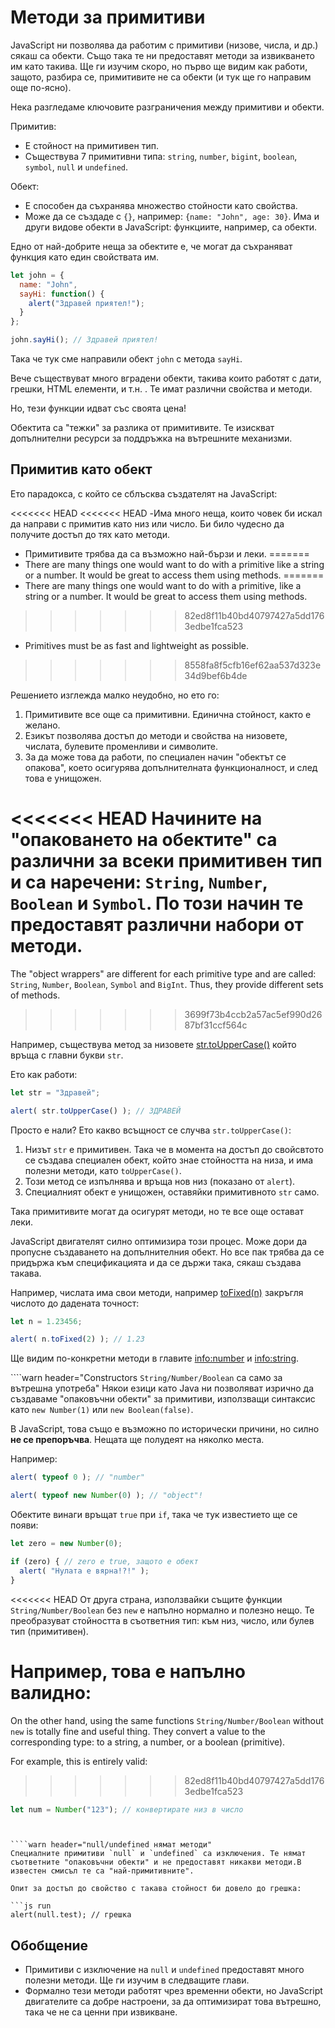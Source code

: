 # Методи за примитиви

JavaScript ни позволява да работим с примитиви (низове, числа, и др.) сякаш са обекти. Също така те ни предоставят методи за извикването им като такива. Ще ги изучим скоро, но първо ще видим как работи, защото, разбира се, примитивите не са обекти (и тук ще го направим още по-ясно).

Нека разгледаме ключовите разграничения между примитиви и обекти.

Примитив:

- Е стойност на примитивен тип.
- Съществува 7 примитивни типа: `string`, `number`, `bigint`, `boolean`, `symbol`, `null` и `undefined`.

Обект:

- Е способен да съхранява множество стойности като свойства.
- Може да се създаде с `{}`, например: `{name: "John", age: 30}`. Има и други видове обекти в JavaScript: функциите, например, са обекти.

Едно от най-добрите неща за обектите е, че могат да съхраняват функция като един свойствата им.

```js run
let john = {
  name: "John",
  sayHi: function() {
    alert("Здравей приятел!");
  }
};

john.sayHi(); // Здравей приятел!
```

Така че тук сме направили обект `john` с метода `sayHi`.

Вече съществуват много вградени обекти, такива които работят с дати, грешки, HTML елементи, и т.н. . Те имат различни свойства и методи.

Но, тези функции идват със своята цена!

Обектита са "тежки" за разлика от примитивите. Те изискват допълнителни ресурси за поддръжка на вътрешните механизми.

## Примитив като обект

Ето парадокса, с който се сблъсква създателят на JavaScript:

<<<<<<< HEAD
<<<<<<< HEAD
-Има много неща, които човек би искал да направи с примитив като низ или число. Би било чудесно да получите достъп до тях като методи.
- Примитивите трябва да са възможно най-бързи и леки.
=======
- There are many things one would want to do with a primitive like a string or a number. It would be great to access them using methods.
=======
- There are many things one would want to do with a primitive, like a string or a number. It would be great to access them using methods.
>>>>>>> 82ed8f11b40bd40797427a5dd1763edbe1fca523
- Primitives must be as fast and lightweight as possible.
>>>>>>> 8558fa8f5cfb16ef62aa537d323e34d9bef6b4de

Решението изглежда малко неудобно, но ето го:

1. Примитивите все още са примитивни. Единична стойност, както е желано.
2. Езикът позволява достъп до методи и свойства на низовете, числата, булевите променливи и символите.
3. За да може това да работи, по специален начин "обектът се опакова", което осигурява допълнителната функционалност, и след това е унищожен.

<<<<<<< HEAD
Начините на "опаковането на обектите" са различни за всеки примитивен тип и са наречени: `String`, `Number`, `Boolean` и `Symbol`. По този начин те предоставят различни набори от методи.
=======
The "object wrappers" are different for each primitive type and are called: `String`, `Number`, `Boolean`, `Symbol` and `BigInt`. Thus, they provide different sets of methods.
>>>>>>> 3699f73b4ccb2a57ac5ef990d2687bf31ccf564c

Например, съществува метод за низовете [str.toUpperCase()](https://developer.mozilla.org/en/docs/Web/JavaScript/Reference/Global_Objects/String/toUpperCase) който връща с главни букви `str`.

Ето как работи:

```js run
let str = "Здравей";

alert( str.toUpperCase() ); // ЗДРАВЕЙ
```

Просто е нали? Ето какво всъщност се случва `str.toUpperCase()`:

1. Низът `str` е примитивен. Така че в момента на достъп до свойсвтото се създава специален обект, който знае стойността на низа, и има полезни методи, като `toUpperCase()`.
2. Този метод се изпълнява и връща нов низ (показано от `alert`).
3. Специалният обект е унищожен, оставяйки примитивното `str` само.

Така примитивите могат да осигурят методи, но те все още остават леки.

JavaScript двигателят силно оптимизира този процес. Може дори да пропусне създаването на допълнителния обект. Но все пак трябва да се придържа към спецификацията и да се държи така, сякаш създава такава.

Например, числата има свои методи, например [toFixed(n)](https://developer.mozilla.org/en-US/docs/Web/JavaScript/Reference/Global_Objects/Number/toFixed) закръгля числото до дадената точност:

```js run
let n = 1.23456;

alert( n.toFixed(2) ); // 1.23
```

Ще видим по-конкретни методи в главите <info:number> и <info:string>.


````warn header="Constructors `String/Number/Boolean` са само за вътрешна употреба"
Някои езици като Java ни позволяват изрично да създаваме "опаковъчни обекти" за примитиви, използващи синтаксис като `new Number(1)` или `new Boolean(false)`.

В JavaScript, това също е възможно по исторически причини, но силно **не се препоръчва**. Нещата ще полудеят на няколко места.

Например:

```js run
alert( typeof 0 ); // "number"

alert( typeof new Number(0) ); // "object"!
```

Обектите винаги връщат `true` при `if`, така че тук известието ще се появи:

```js run
let zero = new Number(0);

if (zero) { // zero е true, защото е обект
  alert( "Нулата е вярна!?!" );
}
```

<<<<<<< HEAD
От друга страна, използвайки същите функции `String/Number/Boolean` без `new` е напълно нормално и полезно нещо. Те преобразуват стойността в съответния тип: към низ, число, или булев тип (примитивен).

Например, това е напълно валидно:
=======
On the other hand, using the same functions `String/Number/Boolean` without `new` is totally fine and useful thing. They convert a value to the corresponding type: to a string, a number, or a boolean (primitive).

For example, this is entirely valid:

>>>>>>> 82ed8f11b40bd40797427a5dd1763edbe1fca523
```js
let num = Number("123"); // конвертирате низ в число
```
````


````warn header="null/undefined нямат методи"
Специалните примитиви `null` и `undefined` са изключения. Те нямат съответните "опаковъчни обекти" и не предоставят никакви методи.В известен смисъл те са "най-примитивните".

Опит за достъп до свойство с такава стойност би довело до грешка:

```js run
alert(null.test); // грешка
````

## Обобщение

- Примитиви с изключение на `null` и `undefined` предоставят много полезни методи. Ще ги изучим в следващите глави.
- Формално тези методи работят чрез временни обекти, но JavaScript двигателите са добре настроени, за да оптимизират това вътрешно, така че не са ценни при извикване.
